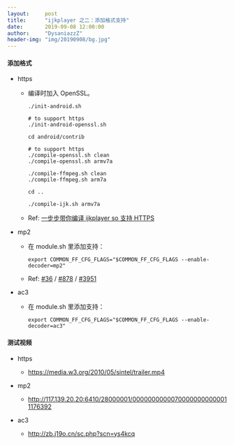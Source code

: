 ```yaml
---
layout:     post
title:      "ijkplayer 之二：添加格式支持"
date:       2019-09-08 12:00:00
author:     "DysaniazzZ"
header-img: "img/20190908/bg.jpg"
---
```


#### 添加格式

* https

  * 编译时加入 OpenSSL。

    ```
    ./init-android.sh

    # to support https
    ./init-android-openssl.sh

    cd android/contrib
    
    # to support https
    ./compile-openssl.sh clean
    ./compile-openssl.sh armv7a
    
    ./compile-ffmpeg.sh clean
    ./compile-ffmpeg.sh arm7a

    cd ..
    
    ./compile-ijk.sh armv7a
    ```

  * Ref: [一步步带你编译 ijkplayer so 支持 HTTPS](https://www.imooc.com/article/33930)

* mp2

  * 在 module.sh 里添加支持：

    ```
    export COMMON_FF_CFG_FLAGS="$COMMON_FF_CFG_FLAGS --enable-decoder=mp2"
    ```

  * Ref: [#36](https://github.com/bilibili/ijkplayer/issues/36) / [#878](https://github.com/bilibili/ijkplayer/issues/878) / [#3951](https://github.com/bilibili/ijkplayer/issues/3951)

* ac3

  * 在 module.sh 里添加支持：

    ```
    export COMMON_FF_CFG_FLAGS="$COMMON_FF_CFG_FLAGS --enable-decoder=ac3"
    ```

#### 测试视频

* https

  * https://media.w3.org/2010/05/sintel/trailer.mp4

* mp2

  * http://117.139.20.20:6410/28000001/00000000000700000000000011176392

* ac3

  * http://zb.j19o.cn/sc.php?scn=ys4kcq